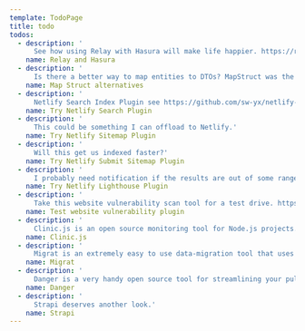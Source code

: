 ```yaml
---
template: TodoPage
title: todo
todos:
  - description: '
      See how using Relay with Hasura will make life happier. https://relay.dev/'
    name: Relay and Hasura
  - description: '
      Is there a better way to map entities to DTOs? MapStruct was the winner in 2018'
    name: Map Struct alternatives
  - description: '
      Netlify Search Index Plugin see https://github.com/sw-yx/netlify-plugin-search-index#readme'
    name: Try Netlify Search Plugin
  - description: '
      This could be something I can offload to Netlify.'
    name: Try Netlify Sitemap Plugin
  - description: '
      Will this get us indexed faster?'
    name: Try Netlify Submit Sitemap Plugin
  - description: '
      I probably need notification if the results are out of some range.'
    name: Try Netlify Lighthouse Plugin
  - description: '
      Take this website vulnerability scan tool for a test drive. https://github.com/lirantal/is-website-vulnerable'
    name: Test website vulnerability plugin
  - description: '
      Clinic.js is an open source monitoring tool for Node.js projects. It combines three different tools—Doctor, Bubbleprof, and Flame—that help you monitor, detect, and solve performance issues with Node.js.'
    name: Clinic.js
  - description: '
      Migrat is an extremely easy to use data-migration tool that uses plain text. It works across a diverse range of stacks and processes that make it even more convenient.'
    name: Migrat
  - description: '
      Danger is a very handy open source tool for streamlining your pull request (PR) checks. As Danger library description says, the tool helps you "formalize" your code review system by managing PR checks. Danger integrates with your CI and helps you speed up the review process.'
    name: Danger
  - description: '
      Strapi deserves another look.'
    name: Strapi
---
```

